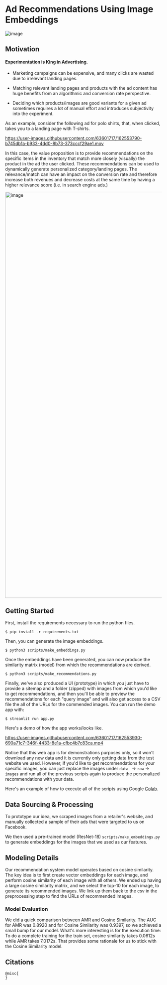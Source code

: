 # Ad Recommendations Using Image Embeddings
![image](https://www.wired.com/wp-content/uploads/2015/02/products.jpg)

## Motivation
#### Experimentation is King in Advertising.

* Marketing campaigns can be expensive, and many clicks are wasted due to irrelevant landing pages.

* Matching relevant landing pages and products with the ad content has huge benefits from an algorithmic and conversion rate perspective.

* Deciding which products/images are good variants for a given ad sometimes requires a lot of manual effort and introduces subjectivity into the experiment.

As an example, consider the following ad for polo shirts, that, when clicked, takes you to a landing page with T-shirts.

https://user-images.githubusercontent.com/63601717/162553790-b745db1a-b933-4dd0-8b73-373cccf29ae1.mov

In this case, the value proposition is to provide recommendations on the specific items in the inventory that match more closely (visually) the product in the ad the user clicked. These recommendations can be used to dynamically generate personalized category/landing pages. The relevance/match can have an impact on the conversion rate and therefore increase both revenues and decrease costs at the same time by having a higher relevance score (i.e. in search engine ads.)

<img width="1304" alt="image" src="https://user-images.githubusercontent.com/63601717/162639452-2bfaf8ff-4285-4a79-a976-2ac934332cb7.png">

## Getting Started

First, install the requirements necessary to run the python files.

```
$ pip install -r requirements.txt
```

Then, you can generate the image embeddings.

```
$ python3 scripts/make_embeddings.py
```

Once the embeddings have been generated, you can now produce the similarity matrix (model) from which the recommendations are derived.

```
$ python3 scripts/make_recommendations.py
```

Finally, we've also produced a UI (prototype) in which you just have to provide a sitemap and a folder (zipped) with images from which you'd like to get recommendations, and then you'll be able to preview the recommendations for each "query image" and will also get access to a CSV file the all of the URLs for the commended images. You can run the demo app with:

```
$ streamlit run app.py
```
Here's a demo of how the app works/looks like.

https://user-images.githubusercontent.com/63601717/162553930-690a71c7-346f-4433-8e1a-cfbc4b7c83ca.mp4

Notice that this web app is for demonstrations purposes only, so it won't download any new data and it is currently only getting data from the test website we used. However, if you'd like to get recommendations for your specific images, you can just replace the images under ```data ``` -> ```raw``` -> ```images``` and run all of the previous scripts again to produce the personalized recommendations with your data.


Here's an example of how to execute all of the scripts using Google [Colab](https://colab.research.google.com/).

## Data Sourcing & Processing
To prototype our idea, we scraped images from a retailer's website, and manually collected a sample of their ads that were targeted to us on Facebook. 

We then used a pre-trained model (ResNet-18) `scripts/make_embeddings.py` to generate embeddings for the images that we used as our features.

## Modeling Details

Our recommendation system model operates based on cosine similarity. The key idea is to first create vector embeddings for each image, and perform cosine similarity of each image with all others. We ended up having a large cosine similarity matrix, and we select the top-10 for each image, to generate its recommended images. We link up them back to the csv in the preprocessing step to find the URLs of recommended images.

### Model Evaluation

We did a quick comparison between AMR and Cosine Similarity. The AUC for AMR was 0.8920 and for Cosine Similarity was 0.9397, so we achieved a small bump for our model. What's more interesting is for the execution time: To do a complete training for the train set, cosine similarity takes 0.0612s while AMR takes 7.0172s. That provides some rationale for us to stick with the Cosine Similarity model.



## Citations

```
@misc{
}

```
